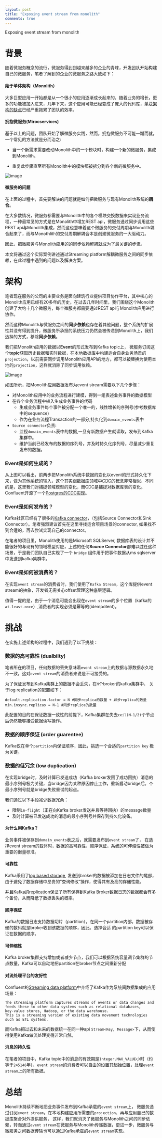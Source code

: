 ```yaml
---
layout: post
title: "Exposing event stream from monolith"
comments: true
---
```

Exposing event stream from monolith

# 背景

随着微服务概念的流行，微服务得到到越来越多的企业的青睐，开发团队开始构建自己的微服务，笔者了解到的企业的微服务之路大致如下：

#### 始于单体架构（Monolith）
大多巨型应用一开始都是从一个很小的应用逐渐成长起来的，随着业务的增长，更多的功能被加入进来，几年下来，这个应用可能已经变成了庞大的代码库，[单块架构的缺点](http://www.infoq.com/cn/articles/analysis-the-architecture-of-microservice-part-01)已经严重拖累了团队的效率。

#### 拥抱微服务(Mirocservices)
基于以上的问题，团队开始了解微服务实践，然而，拥抱微服务不可能一蹴而就，一个常见的方法就是分而治之:

- 当一个新需求需要改动Monolith中的一个模块时，构建一个新的微服务，集成到Monolith。

- 重复此步骤直至所有Monolith中的模块都被拆分到各个新的微服务中。

![image](/images/single-monolith-revolution.png)

#### 微服务的问题
在上面的过程中，首先要解决的问题就是如何把微服务与现有Monolith系统的**耦合**。

在大多数情况，微服务都需要与Monolith中的各个模块交换数据来实现业务流程，一种最常见的方式是在Monolith中增加REST api，微服务通过同步调用这些REST api与Monolith集成，然而这也意味着这个微服务的交付周期与Monolith耦合起来了，而与Monothlith的交付周期解耦合本是创建微服务的一大驱动力。

因此，把微服务与Monolith应用的的同步依赖解耦就成为了最关键的步骤。

本文将通过这个实际案例讲述通过Streaming platform解耦微服务之间的同步依赖，在此过程中遇到的问题以及解决方案。

# 架构
笔者现在服务的公司的主要业务是面向建筑行业提供项目协作平台，其中核心的Monolith应用已经有20多年的历史，在过去几年时间里，我们围绕这个Monolith创建了大约十几个微服务，每个微服务都需要通过REST api与Monolith应用进行协作。

然而这种Monolith与微服务之间的**同步依赖**也存在着其他问题，整个系统的扩展性并没有得到提升，微服务所承担的系统压力仍然会被传递到Monolith上，我们选择的方式，移除**同步依赖**。

我们把Monolith应用的数据以**Event**的形式发布到Kafka topic上， 微服务订阅这个**topic**获取历史数据和实时数据，在本地数据库中构建适合自身业务场景的`projection`，以前需要同步调用Monolith应用API的地方，都可以被替换为使用本地的`projection`，这样就消除了同步调用依赖。

![image](/images/streaming-platform.png)

如图所示，把Monolith应用数据发布为event stream需要以下几个步骤：

- 对Monolith应用中的业务流程进行建模，得到一组表述业务事件的数据模型
- 在各个业务流程中植入生成业务事件的代码
    - 生成业务事件每个事件被分配一个唯一的，线性增长的序列号(参考数据库中的sequence)
    - 作为在业务流程Transaction的一部分,持久化到`domain_events`表中
- `Source connector`负责:
    - 监视`domain_events`表中的数据,一旦有新数据产生就读取，发布到Kafka集群中。
    - 维护当前已经发布的数据的序列号，并及时持久化序列号，尽量减少重复发布的数据。


### Event是如何生成的？
从上图可以看出，前两步把Monolith系统中数据的变化以event的形式持久化下来，做为其他系统的输入，这个其实跟数据库领域中[CDC](https://en.wikipedia.org/wiki/Change_data_capture)的概念非常相似，不同的是，这里我们对捕捉领域模型的变化，而CDC是捕捉对数据库表的变化。Confluent开源了一个[Postgres的CDC实现](https://www.confluent.io/blog/bottled-water-real-time-integration-of-postgresql-and-kafka/)。


### Event是如何发布的？
Kafka社区已经有了很多的[Kafka connector](https://www.confluent.io/product/connectors/)，（包括Source Connector和Sink Connector）。笔者强烈建议首先在这里寻找适合项目场景的connector, 如果找不到合适的，再去尝试实现自己的connector。

在笔者的项目里，Monolith使用的是Microsoft SQLServer, 数据库表的设计并不能很好的与现有的领域模型对应，上述的任何**Source Connector**都难以胜任这种场景，于是我们团队自己实现了一个 `bridge` 组件用于把事件数据从ms sqlserver中发送到kafka集群中。

### Event是如何被消费的？
在实现`event stream`的消费者时，我们使用了`Kafka Stream`，这个库提供event stream的抽象，开发者无需关心offset管理这种底层逻辑。

值得一提的是，由于一个消息可能会出现在`event stream`的多个位置（kafka的`at-least-once`）,消费者的实现必须是幂等的(idempotent)。


# 挑战
在实施上述架构的过程中，我们遇到了以下挑战：
### 数据的高可靠性 (dualbilty)
笔者所在的项目，任何数据的丢失意味着`event stream`上的数据与源数据永久地不一致，这对`event stream`的消费者来说是不可接受的。

为了保证发布到Kafka集群上的数据不会丢失，在`N`个broker的kafka集群中， 关于log replication的配置如下：
```
default.replication.factor = N #同步replica的数量 + 异步replica的数量
min.insync.replicas = N-1 #同步replica的数量
```
此配置的目的在保证数据一致性的前提下，Kafka集群在失去`ceil(N-1/2)`个节点后仍然能够接受数据读写操作。

### 数据的顺序保证 (order guarentee) 
Kafka仅在单个`partition`内保证顺序，因此，挑选一个合适的`partition key` 极为关键。

### 数据的低冗余 (low duplication)
在实现bridge时，及时计算已发送成功（Kafka broker发回了成功回执）消息的最小序列号极为关键，当bridge因为某种原因停止工作，重新启动bridge后，个最小序列号就是bridge失败重试的起点。

我们通过以下手段减少数据冗余：
- 限制`in-flight`（正在向Kafka broker发送并且等待回执）的message数量
- 及时计算被已发送成功的消息的最小序列号并保存到持久化设备。

#### 为什么用Kafka？

业务事件被保存到`domain_events`表之后，就需要发布到`event stream`了， 在选择event stream的载体时，数据的高可靠性，顺序保证，系统的可伸缩性被做为重要的衡量标准。



#### 可靠性
Kafka采用了[log based storage](https://engineering.linkedin.com/distributed-systems/log-what-every-software-engineer-should-know-about-real-time-datas-unifying), 发送到broker的数据被添加在日志文件的尾部，由于避免了数据存储中昂贵的”查询修改“操作，使得其有及高的存储性能。

并且Kafka的replication保证了所有保存到Kafka Broker数据日志的数据都会有多个备份，从而降低了数据丢失的概率。

#### 顺序保证
Kafka的数据日志支持数据切片（partition），在同一个partition内部，数据被存储的数码就是broker收到该数据的顺序，因此，选择合适
的partition key可以保证在数据的顺序。

#### 可伸缩性
Kafka broker集群支持增加或者减少节点，我们可以根据系统容量调节集群的节点数量，Kafka可以自动地把partition在broker节点之间重新分配

#### 对流处理平台的友好性
Confluent的[Streaming data platform](https://www.confluent.io/blog/stream-data-platform-1/)中介绍了Kafka作为系统间数据集成的应用场景：
```
The streaming platform captures streams of events or data changes and 
feeds these to other data systems such as relational databases, 
key-value stores, Hadoop, or the data warehouse. 
This is a streaming version of existing data movement technologies such as ETL systems.
```
而Kafka把过去和未来的数据统一在同一种api `Stream<Key, Message>`下，从而使得使用Kafka做流处理变得非常自然。

#### 消息的持久性
在笔者的项目中，Kafka topic中的消息的有效期是`Integer.MAX_VALUE`小时（约等于`245146`年），`event stream`的消费者可以自由的设置其起始位置，处理`event stream`上的所有数据。

# 总结
Monolith持续不断地把业务事件发布到Kafka承载的`event stream`上， 微服务通过订阅`event stream`，在本地构建应用所需要的`projection`，再与应用自己的数据库聚合对外提供服务，
这样，我们就消灭了微服务与Monolith之间的同步依赖，转而通过`event stream`在微服务与Monolith传递数据，更进一步，微服务与微服务之间数据传输也可以通过Kafka承载的`event stream`实现。

